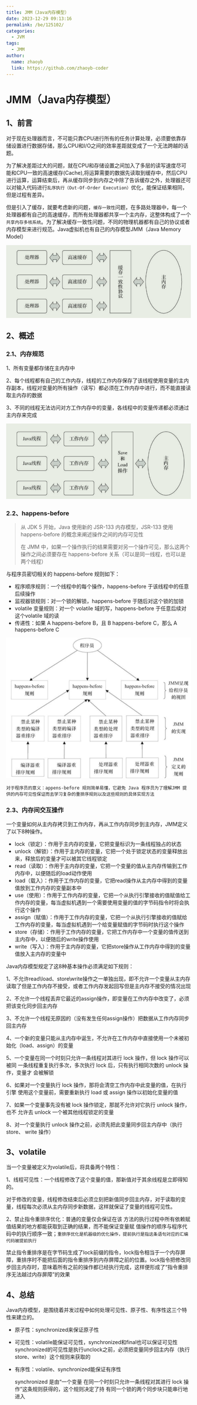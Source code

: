 ```yaml
---
title: JMM（Java内存模型）
date: 2023-12-29 09:13:16
permalink: /be/125102/
categories:
  - JVM
tags:
  - JMM
author: 
  name: zhaoyb
  link: https://github.com/zhaoyb-coder
---
```


# JMM（Java内存模型）

## 1、前言

对于现在处理器而言，不可能只靠CPU进行所有的任务计算处理，必须要依靠存储设置进行数据存储，那么CPU和I/O之间的效率差距就变成了一个无法跨越的话题。

为了解决差距过大的问题，就在CPU和存储设置之间加入了多层的读写速度尽可能和CPU一致的高速缓存(Cache),将运算需要的数据先读取到缓存中，然后CPU进行运算，运算结束后，再从缓存同步到内存之中除了告诉缓存之外，处理器还可以对输入代码进行`乱序执行（Out-Of-Order Execution）`优化，能保证结果相同，但是过程有差异。

但是引入了缓存，就要考虑新的问题，`缓存一致性`问题，在多路处理器中，每一个处理器都有自己的高速缓存，而所有处理器都共享一个主内存，这整体构成了一个`共享内存多核系统`。为了解决缓存一致性问题，不同的物理机器都有自己的协议或者内存模型来进行规范。Java虚拟机也有自己的内存模型JMM（Java Memory Model）

![image-20231229143024651](https://raw.githubusercontent.com/zhaoyb-coder/pic-repo/main/image-20231229143024651.png)

## 2、概述

### 2.1、内存规范

1、所有变量都存储在主内存中

2、每个线程都有自己的工作内存，线程的工作内存保存了该线程使用变量的主内存副本，线程对变量的所有操作（读写）都必须在工作内存中进行，而不能直接读取主内存的数据

3、不同的线程无法访问对方工作内存中的变量，各线程中的变量传递都必须通过主内存来完成

![image-20231229143733343](https://raw.githubusercontent.com/zhaoyb-coder/pic-repo/main/image-20231229143733343.png)

### 2.2、happens-before

>  从 JDK 5 开始，Java 使用新的 JSR-133 内存模型，JSR-133 使用 happens-before 的概念来阐述操作之间的内存可见性
>
> 在 JMM 中，如果一个操作执行的结果需要对另一个操作可见，那么这两个操作之间必须要存在 happens-before 关系（可以是同一线程，也可以是两个线程）

与程序员密切相关的 happens-before 规则如下：

+ 程序顺序规则：一个线程中的每个操作，happens-before 于该线程中的任意后续操作
+ 监视器锁规则：对一个锁的解锁，happens-before 于随后对这个锁的加锁
+ volatile 变量规则：对一个 volatile 域的写，happens-before 于任意后续对这个volatile 域的读
+ 传递性：如果 A happens-before B，且 B happens-before C，那么 A happens-before C

![image-20240318194724211](https://raw.githubusercontent.com/zhaoyb-coder/pic-repo/main/image-20240318194724211.png)

`对于程序员的意义：appens-before 规则简单易懂，它避免 Java 程序员为了理解JMM 提供的内存可见性保证而去学习复杂的重排序规则以及这些规则的具体实现方法`

### 2.3、内存间交互操作

一个变量如何从主内存拷贝到工作内存，再从工作内存同步到主内存，JMM定义了以下8种操作。

+ lock（锁定）：作用于主内存的变量，它把变量标识为一条线程独占的状态
+ unlock（解锁）：作用于主内存的变量，它把一个处于锁定状态的变量释放出来，释放后的变量才可以被其它线程锁定
+ read（读取）：作用于主内存的变量，它把一个变量的值从主内存传输到工作内存中，以便随后的load动作使用
+ load（载入）：作用于工作内存的变量，它把read操作从主内存中得到的变量值放到工作内存的变量副本中
+ use（使用）：作用于工作内存的变量，它把一个从执行引擎接收的值赋值给工作内存的变量，每当虚拟机遇到一个需要使用变量的值的字节码指令时将会执行这个操作
+ assign（赋值）：作用于工作内存的变量，它把一个从执行引擎接收的值赋给工作内存的变量，每当虚拟机遇到一个给变量赋值的字节码时执行这个操作
+ store（存储）：作用于工作内存的变量，它把工作内存中一个变量的值传送到主内存中，以便随后的write操作使用
+ write（写入）：作用于主内存的变量，它把store操作从工作内存中得到的变量值放入主内存的变量中

Java内存模型规定了这8种基本操作必须满足如下规则：

1、不允许read\load、store\write操作之一单独出现，即不允许一个变量从主内存读取了但是工作内存不接受，或者工作内存发起回写但是主内存不接受的情况出现

2、不允许一个线程丢弃它最近的assign操作，即变量在工作内存中改变了，必须把该变化同步回主内存

3、不允许一个线程无原因的（没有发生任何assign操作）把数据从工作内存同步回主内存

4、一个新的变量只能从主内存中诞生，不允许在工作内存中直接使用一个未被初始化（load、assign）的变量

5、一个变量在同一个时刻只允许一条线程对其进行 lock 操作，但 lock 操作可以被同 一条线程重复执行多次，多次执行 lock 后，只有执行相同次数的 unlock 操作，变量才 会被解锁

6、如果对一个变量执行 lock 操作，那将会清空工作内存中此变量的值，在执行引擎 使用这个变量前，需要重新执行 load 或 assign 操作以初始化变量的值

7、如果一个变量事先没有被 lock 操作锁定，那就不允许对它执行 unlock 操作，也不 允许去 unlock 一个被其他线程锁定的变量

8、对一个变量执行 unlock 操作之前，必须先把此变量同步回主内存中（执行 store、 write 操作）

## 3、volatile

当一个变量被定义为volatile后，将具备两个特性：

1、线程可见性：一个线程修改了这个变量的值，那新值对于其余线程是立即得知的。

​		对于修改的变量，线程修改结束后必须立刻把新值同步回主内存，对于读取的变量，线程每次必须从主内存同步新数据，这样就保证了变量的线程可见性。

2、禁止指令重排序优化：普通的变量仅会保证在该 方法的执行过程中所有依赖赋值结果的地方都能获取到正确的结果，而不能保证变量赋 值操作的顺序与程序代码中的执行顺序一致；`重排序优化是机器级的优化操作，提前执行是指这条语句对应的汇编代码被提前执行`

​		禁止指令重排序是在字节码生成了lock前缀的指令，lock指令相当于一个内存屏障，重排序时不能把后面的指令重排序到内存屏障之前的位置。lock指令把修改同步回主内存时，意味着所有之前的操作都已经执行完成，这样便形成了“指令重排序无法越过内存屏障”的效果

## 4、总结

Java内存模型，是围绕着并发过程中如何处理可见性、原子性、有序性这三个特性来建立的。

+ 原子性：synchronized来保证原子性

+ 可见性：volatile能保证可见性，synchronized和final也可以保证可见性
  synchronized的可见性是执行unclock之前，必须把变量同步回主内存（执行store、write）这个规则来获取的

+ 有序性：volatile、synchronized能保证有序性

  synchronized 是由“一个变量 在同一个时刻只允许一条线程对其进行 lock 操作”这条规则获得的，这个规则决定了持 有同一个锁的两个同步块只能串行地进入

